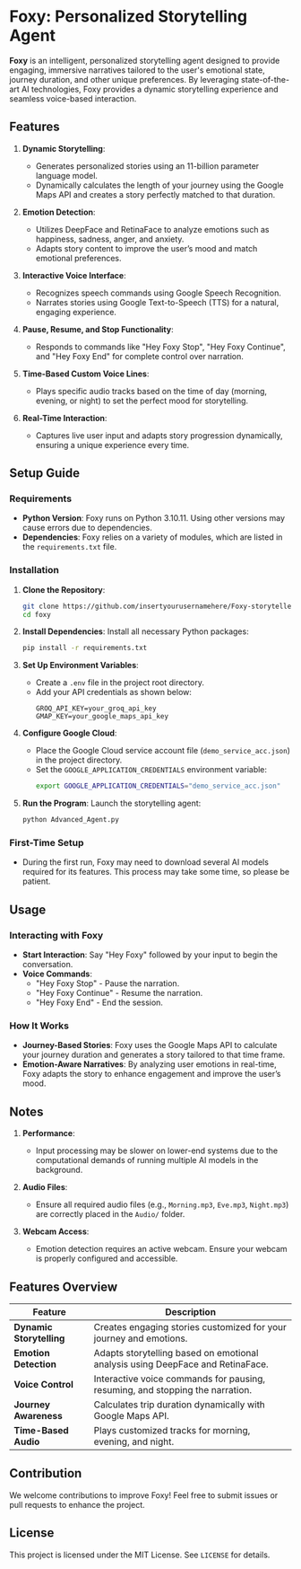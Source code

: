 
# Foxy: Personalized Storytelling Agent

**Foxy** is an intelligent, personalized storytelling agent designed to provide engaging, immersive narratives tailored to the user's emotional state, journey duration, and other unique preferences. By leveraging state-of-the-art AI technologies, Foxy provides a dynamic storytelling experience and seamless voice-based interaction.

## Features

1. **Dynamic Storytelling**:
   - Generates personalized stories using an 11-billion parameter language model.
   - Dynamically calculates the length of your journey using the Google Maps API and creates a story perfectly matched to that duration.

2. **Emotion Detection**:
   - Utilizes DeepFace and RetinaFace to analyze emotions such as happiness, sadness, anger, and anxiety.
   - Adapts story content to improve the user’s mood and match emotional preferences.

3. **Interactive Voice Interface**:
   - Recognizes speech commands using Google Speech Recognition.
   - Narrates stories using Google Text-to-Speech (TTS) for a natural, engaging experience.

4. **Pause, Resume, and Stop Functionality**:
   - Responds to commands like "Hey Foxy Stop", "Hey Foxy Continue", and "Hey Foxy End" for complete control over narration.

5. **Time-Based Custom Voice Lines**:
   - Plays specific audio tracks based on the time of day (morning, evening, or night) to set the perfect mood for storytelling.

6. **Real-Time Interaction**:
   - Captures live user input and adapts story progression dynamically, ensuring a unique experience every time.

## Setup Guide

### Requirements
- **Python Version**: Foxy runs on Python 3.10.11. Using other versions may cause errors due to dependencies.
- **Dependencies**: Foxy relies on a variety of modules, which are listed in the `requirements.txt` file.

### Installation

1. **Clone the Repository**:
   ```bash
   git clone https://github.com/insertyourusernamehere/Foxy-storyteller
   cd foxy
   ```

2. **Install Dependencies**:
   Install all necessary Python packages:
   ```bash
   pip install -r requirements.txt
   ```

3. **Set Up Environment Variables**:
   - Create a `.env` file in the project root directory.
   - Add your API credentials as shown below:
     ```env
     GROQ_API_KEY=your_groq_api_key
     GMAP_KEY=your_google_maps_api_key
     ```

4. **Configure Google Cloud**:
   - Place the Google Cloud service account file (`demo_service_acc.json`) in the project directory.
   - Set the `GOOGLE_APPLICATION_CREDENTIALS` environment variable:
     ```bash
     export GOOGLE_APPLICATION_CREDENTIALS="demo_service_acc.json"
     ```

5. **Run the Program**:
   Launch the storytelling agent:
   ```bash
   python Advanced_Agent.py
   ```

### First-Time Setup
- During the first run, Foxy may need to download several AI models required for its features. This process may take some time, so please be patient.

## Usage

### Interacting with Foxy
- **Start Interaction**:
  Say "Hey Foxy" followed by your input to begin the conversation.
- **Voice Commands**:
  - "Hey Foxy Stop" - Pause the narration.
  - "Hey Foxy Continue" - Resume the narration.
  - "Hey Foxy End" - End the session.

### How It Works
- **Journey-Based Stories**:
  Foxy uses the Google Maps API to calculate your journey duration and generates a story tailored to that time frame.
- **Emotion-Aware Narratives**:
  By analyzing user emotions in real-time, Foxy adapts the story to enhance engagement and improve the user’s mood.

## Notes

1. **Performance**:
   - Input processing may be slower on lower-end systems due to the computational demands of running multiple AI models in the background.

2. **Audio Files**:
   - Ensure all required audio files (e.g., `Morning.mp3`, `Eve.mp3`, `Night.mp3`) are correctly placed in the `Audio/` folder.

3. **Webcam Access**:
   - Emotion detection requires an active webcam. Ensure your webcam is properly configured and accessible.

## Features Overview

| Feature                 | Description                                                                 |
|-------------------------|-----------------------------------------------------------------------------|
| **Dynamic Storytelling** | Creates engaging stories customized for your journey and emotions.         |
| **Emotion Detection**    | Adapts storytelling based on emotional analysis using DeepFace and RetinaFace. |
| **Voice Control**        | Interactive voice commands for pausing, resuming, and stopping the narration. |
| **Journey Awareness**    | Calculates trip duration dynamically with Google Maps API.                 |
| **Time-Based Audio**     | Plays customized tracks for morning, evening, and night.                   |

## Contribution

We welcome contributions to improve Foxy! Feel free to submit issues or pull requests to enhance the project.

## License

This project is licensed under the MIT License. See `LICENSE` for details.
